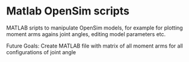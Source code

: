 # Matlab OpenSim scripts

MATLAB sripts to manipulate OpenSim models, for example for plotting moment arms agains joint angles, editing model parameters etc.

Future Goals:
Create MATLAB file with matrix of all moment arms for all configurations of joint angle

